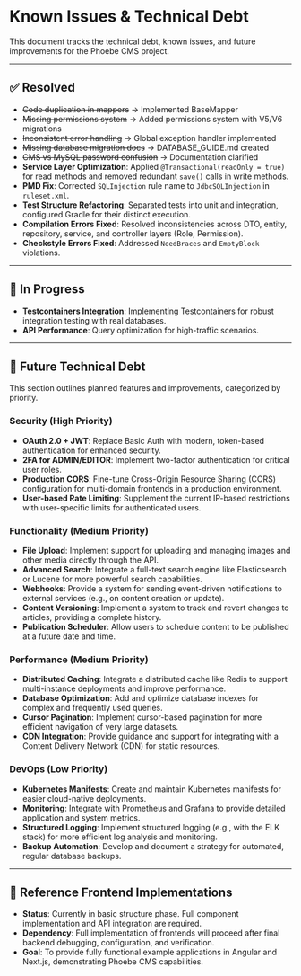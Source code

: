# Known Issues & Technical Debt

This document tracks the technical debt, known issues, and future improvements for the Phoebe CMS project.

---

## ✅ Resolved

- ~~Code duplication in mappers~~ → Implemented BaseMapper
- ~~Missing permissions system~~ → Added permissions system with V5/V6 migrations
- ~~Inconsistent error handling~~ → Global exception handler implemented
- ~~Missing database migration docs~~ → DATABASE_GUIDE.md created
- ~~CMS vs MySQL password confusion~~ → Documentation clarified
- **Service Layer Optimization**: Applied `@Transactional(readOnly = true)` for read methods and removed redundant `save()` calls in write methods.
- **PMD Fix**: Corrected `SQLInjection` rule name to `JdbcSQLInjection` in `ruleset.xml`.
- **Test Structure Refactoring**: Separated tests into unit and integration, configured Gradle for their distinct execution.
- **Compilation Errors Fixed**: Resolved inconsistencies across DTO, entity, repository, service, and controller layers (Role, Permission).
- **Checkstyle Errors Fixed**: Addressed `NeedBraces` and `EmptyBlock` violations.

---

## 🔄 In Progress

- **Testcontainers Integration**: Implementing Testcontainers for robust integration testing with real databases.
- **API Performance**: Query optimization for high-traffic scenarios.

---

## 🎯 Future Technical Debt

This section outlines planned features and improvements, categorized by priority.

### Security (High Priority)

- **OAuth 2.0 + JWT**: Replace Basic Auth with modern, token-based authentication for enhanced security.
- **2FA for ADMIN/EDITOR**: Implement two-factor authentication for critical user roles.
- **Production CORS**: Fine-tune Cross-Origin Resource Sharing (CORS) configuration for multi-domain frontends in a production environment.
- **User-based Rate Limiting**: Supplement the current IP-based restrictions with user-specific limits for authenticated users.

### Functionality (Medium Priority)

- **File Upload**: Implement support for uploading and managing images and other media directly through the API.
- **Advanced Search**: Integrate a full-text search engine like Elasticsearch or Lucene for more powerful search capabilities.
- **Webhooks**: Provide a system for sending event-driven notifications to external services (e.g., on content creation or update).
- **Content Versioning**: Implement a system to track and revert changes to articles, providing a complete history.
- **Publication Scheduler**: Allow users to schedule content to be published at a future date and time.

### Performance (Medium Priority)

- **Distributed Caching**: Integrate a distributed cache like Redis to support multi-instance deployments and improve performance.
- **Database Optimization**: Add and optimize database indexes for complex and frequently used queries.
- **Cursor Pagination**: Implement cursor-based pagination for more efficient navigation of very large datasets.
- **CDN Integration**: Provide guidance and support for integrating with a Content Delivery Network (CDN) for static resources.

### DevOps (Low Priority)

- **Kubernetes Manifests**: Create and maintain Kubernetes manifests for easier cloud-native deployments.
- **Monitoring**: Integrate with Prometheus and Grafana to provide detailed application and system metrics.
- **Structured Logging**: Implement structured logging (e.g., with the ELK stack) for more efficient log analysis and monitoring.
- **Backup Automation**: Develop and document a strategy for automated, regular database backups.

---

## 🚧 Reference Frontend Implementations

- **Status**: Currently in basic structure phase. Full component implementation and API integration are required.
- **Dependency**: Full implementation of frontends will proceed after final backend debugging, configuration, and verification.
- **Goal**: To provide fully functional example applications in Angular and Next.js, demonstrating Phoebe CMS capabilities.
